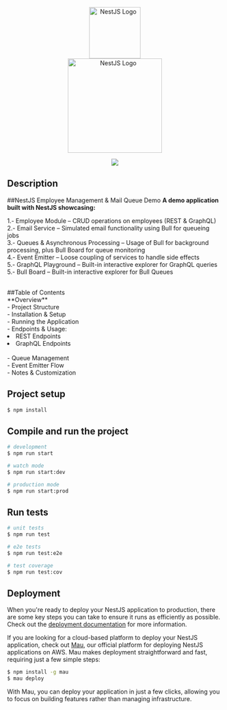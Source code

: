 
<div align="center"style="text-align: center;">
  <img src="https://nestjs.com/img/logo-small.svg" width="120" alt="NestJS Logo"  style="display: block; margin: 0 auto;"  />
  <img src="https://prod-api.symphony.is/assets/og-image-5.webp" width="220" alt="NestJS Logo"  style="display: block; margin: 0 auto;"  />
</div>

<p align="center">
  <a href="http://www.christianc.dev" target="blank"><img src="https://christianc.dev/wp-content/uploads/2025/01/Screenshot-2025-01-25-at-19.18.29.png"  /></a>
</p>




## Description

##NestJS Employee Management & Mail Queue Demo
**A demo application built with NestJS showcasing:**

1.- Employee Module – CRUD operations on employees (REST & GraphQL)<br>
2.- Email Service – Simulated email functionality using Bull for queueing jobs<br>
3.- Queues & Asynchronous Processing – Usage of Bull for background processing, plus Bull Board for queue monitoring<br>
4.- Event Emitter – Loose coupling of services to handle side effects<br>
5.- GraphQL Playground – Built-in interactive explorer for GraphQL queries<br>
5.- Bull Board – Built-in interactive explorer for Bull Queues<br>

<br>
##Table of Contents
<br>
**Overview**
<br>
- Project Structure
<br>
- Installation & Setup
<br>
- Running the Application
<br>
- Endpoints & Usage:
<li>
   REST Endpoints
</li>

<li>
   GraphQL Endpoints
</li>
<br>
- Queue Management
<br>
- Event Emitter Flow
<br>
- Notes & Customization

## Project setup

```bash
$ npm install
```

## Compile and run the project

```bash
# development
$ npm run start

# watch mode
$ npm run start:dev

# production mode
$ npm run start:prod
```

## Run tests

```bash
# unit tests
$ npm run test

# e2e tests
$ npm run test:e2e

# test coverage
$ npm run test:cov
```

## Deployment
When you're ready to deploy your NestJS application to production, there are some key steps you can take to ensure it runs as efficiently as possible. Check out the [deployment documentation](https://docs.nestjs.com/deployment) for more information.

If you are looking for a cloud-based platform to deploy your NestJS application, check out [Mau](https://mau.nestjs.com), our official platform for deploying NestJS applications on AWS. Mau makes deployment straightforward and fast, requiring just a few simple steps:

```bash
$ npm install -g mau
$ mau deploy
```

With Mau, you can deploy your application in just a few clicks, allowing you to focus on building features rather than managing infrastructure.

